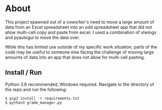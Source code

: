 # About
This project spawned out of a coworker's need to move a large 
amount of data from an Excel spreadsheet into an odd spreadsheet
app that did not allow multi-cell copy and paste from excel. I used a 
combination of xlwings and pyautogui to move the data over.

While this has limited use outside of my specific work situation,
parts of the code may be useful to someone else facing the challenge
of moving large amounts of data into an app that does not allow for
multi-cell pasting.

## Install / Run
Python 3.6 recommended, Windows required. Navigate to the directory of the 
repo and run the following:
```
$ pip3 install -r requirements.txt
$ python3 grade_manager.py
```
